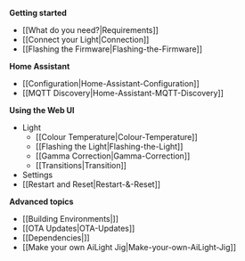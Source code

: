 **Getting started**
* [[What do you need?|Requirements]]
* [[Connect your Light|Connection]]
* [[Flashing the Firmware|Flashing-the-Firmware]]

**Home Assistant**
* [[Configuration|Home-Assistant-Configuration]]
* [[MQTT Discovery|Home-Assistant-MQTT-Discovery]]

**Using the Web UI**
* Light
  * [[Colour Temperature|Colour-Temperature]]
  * [[Flashing the Light|Flashing-the-Light]]
  * [[Gamma Correction|Gamma-Correction]]
  * [[Transitions|Transition]]
* Settings
* [[Restart and Reset|Restart-&-Reset]]

**Advanced topics**
* [[Building Environments|]]
* [[OTA Updates|OTA-Updates]]
* [[Dependencies|]]
* [[Make your own AiLight Jig|Make-your-own-AiLight-Jig]]